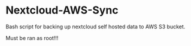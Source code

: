 # Nextcloud-AWS-Sync
Bash script for backing up nextcloud self hosted data to AWS S3 bucket.

Must be ran as root!!!

